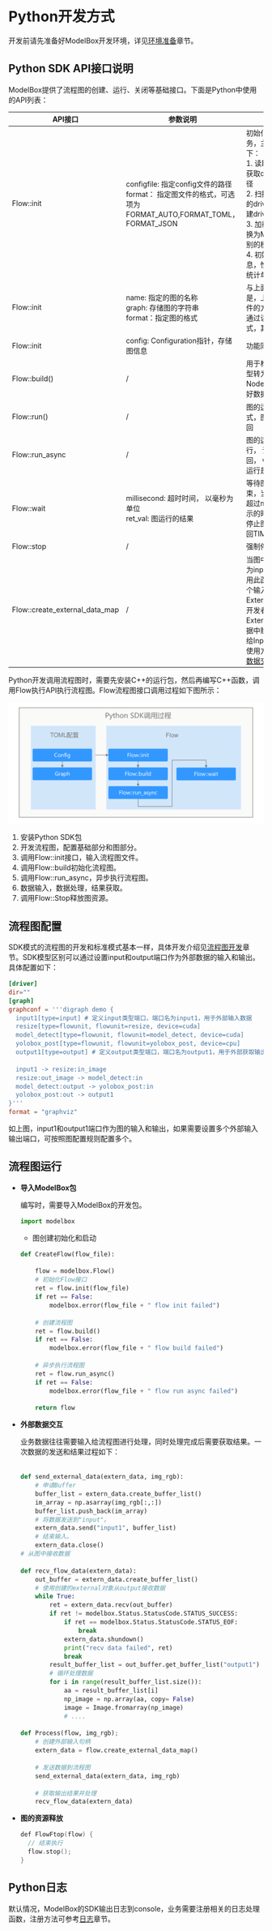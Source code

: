 # Python开发方式

开发前请先准备好ModelBox开发环境，详见[环境准备](../../environment/compile.md)章节。

## Python SDK API接口说明

ModelBox提供了流程图的创建、运行、关闭等基础接口。下面是Python中使用的API列表：

| API接口                                               | 参数说明                                                     | 函数说明                                                     |
| ----------------------------------------------------- | ------------------------------------------------------------ | ------------------------------------------------------------ |
| Flow::init   | configfile: 指定config文件的路径<br />format： 指定图文件的格式，可选项为 FORMAT_AUTO,FORMAT_TOML，FORMAT_JSON | 初始化ModelBox服务，主要包含功能如下：<br />1. 读取driver参数，获取driver的扫描路径<br />2. 扫描指定路径下的driver文件，并创建driver实例<br />3. 加载流程图并转换为ModelBox可识别的模型<br />4. 初始化设备信息，性能跟踪和数据统计单元 |
| Flow::init   | name: 指定的图的名称<br />graph: 存储图的字符串<br />format：指定图的格式 | 与上面init的区别是，上面通过读取文件的方式，而此函数通过读取字符串的方式，其他功能相同 |
| Flow::init    | config: Configuration指针，存储图信息  | 功能同上                                                     |
| Flow::build() | / | 用于构建图，将图模型转为可以运行的Node节点并且建立好数据通道 |
| Flow::run()    | / | 图的运行： 同步方式，图运行完成后返回  |
| Flow::run_async  | / | 图的运行： 异步运行， 调用后直接返回， wait()函数判断运行是否结束 |
| Flow::wait | millisecond: 超时时间， 以毫秒为单位<br />ret_val: 图运行的结果 | 等待图运行状态为结束，当图的运行时间超过millisecond表示的时间时，则强制停止图的运行，并返回TIMEOUT |
| Flow::stop | / | 强制停止运行中的图 |
| Flow::create_external_data_map   | / | 当图中的第一个节点为input节点时， 使用此函数可以创建一个输入的ExternalDataMap， 开发者可以通过向ExternalDataMap数据中赋值并传递数据给Input节点。具体使用方法可参考[外部数据交互](./python.md#外部数据交互)章节 |

Python开发调用流程图时，需要先安装C++的运行包，然后再编写C++函数，调用Flow执行API执行流程图。Flow流程图接口调用过程如下图所示：

![python-sdk alt rect_w_1000](../../assets/images/figure/develop/flow/python-sdk.png)

1. 安装Python SDK包
1. 开发流程图，配置基础部分和图部分。
1. 调用Flow::init接口，输入流程图文件。
1. 调用Flow::build初始化流程图。
1. 调用Flow::run_async，异步执行流程图。
1. 数据输入，数据处理，结果获取。
1. 调用Flow::Stop释放图资源。

## 流程图配置

SDK模式的流程图的开发和标准模式基本一样，具体开发介绍见[流程图开发](../standard-mode/flow/flow.md)章节。SDK模型区别可以通过设置input和output端口作为外部数据的输入和输出。具体配置如下：

```toml
[driver]
dir=""
[graph]
graphconf = '''digraph demo {
  input1[type=input] # 定义input类型端口，端口名为input1，用于外部输入数据
  resize[type=flowunit, flowunit=resize, device=cuda]
  model_detect[type=flowunit, flowunit=model_detect, device=cuda]
  yolobox_post[type=flowunit, flowunit=yolobox_post, device=cpu]
  output1[type=output] # 定义output类型端口，端口名为output1，用于外部获取输出结果
   
  input1 -> resize:in_image
  resize:out_image -> model_detect:in
  model_detect:output -> yolobox_post:in
  yolobox_post:out -> output1
}'''
format = "graphviz"
```

如上图，input1和output1端口作为图的输入和输出，如果需要设置多个外部输入输出端口，可按照图配置规则配置多个。

## 流程图运行

* **导入ModelBox包**

  编写时，需要导入ModelBox的开发包。
  
  ```python
  import modelbox
  ```
  
  * 图创建初始化和启动
  
  ```python
  def CreateFlow(flow_file):
  
      flow = modelbox.Flow()
      # 初始化Flow接口
      ret = flow.init(flow_file)
      if ret == False:
          modelbox.error(flow_file + " flow init failed")
  
      # 创建流程图
      ret = flow.build()
      if ret == False:
          modelbox.error(flow_file + " flow build failed")
  
      # 异步执行流程图
      ret = flow.run_async()
      if ret == False:
          modelbox.error(flow_file + " flow run async failed")
      
      return flow
  ```
  
* **外部数据交互**

  业务数据往往需要输入给流程图进行处理，同时处理完成后需要获取结果。一次数据的发送和结果过程如下：
  
  ```python
  
  def send_external_data(extern_data, img_rgb):
      # 申请Buffer
      buffer_list = extern_data.create_buffer_list()
      im_array = np.asarray(img_rgb[:,:])
      buffer_list.push_back(im_array)
      # 将数据发送到"input"。
      extern_data.send("input1", buffer_list)
      # 结束输入。
      extern_data.close()
  # 从图中接收数据
  
  def recv_flow_data(extern_data):
      out_buffer = extern_data.create_buffer_list()
      # 使用创建的external对象从output接收数据
      while True:
          ret = extern_data.recv(out_buffer)
          if ret != modelbox.Status.StatusCode.STATUS_SUCCESS:
              if ret == modelbox.Status.StatusCode.STATUS_EOF:
                  break
              extern_data.shundown()
              print("recv data failed", ret)
              break
          result_buffer_list = out_buffer.get_buffer_list("output1")
          # 循环处理数据
          for i in range(result_buffer_list.size()):
              aa = result_buffer_list[i]
              np_image = np.array(aa, copy= False)
              image = Image.fromarray(np_image)
              # ....
  
  def Process(flow, img_rgb);
      # 创建外部输入句柄
      extern_data = flow.create_external_data_map()
      
      # 发送数据到流程图
      send_external_data(extern_data, img_rgb)
  
      # 获取输出结果并处理
      recv_flow_data(extern_data)
  ```

* **图的资源释放**

  ```c++
  def FlowFtop(flow) {
    // 结束执行
    flow.stop();
  }
  ```

## Python日志

默认情况，ModelBox的SDK输出日志到console，业务需要注册相关的日志处理函数，注册方法可参考[日志](../standard-mode/debug/log.md#日志sdk)章节。
